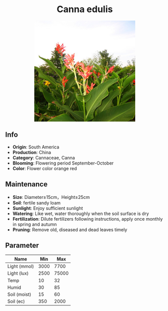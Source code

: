 <h1 align='center'>Canna edulis</h1>
<p align="center">
    <img 
        align='center'
        width='320'
        src="../images/canna edulis.png" 
        alt='Canna edulis' />
</p>

## Info

 - **Origin**: South America
 - **Production**: China
 - **Category**: Cannaceae, Canna
 - **Blooming**: Flowering period September-October
 - **Color**: Flower color orange red

## Maintenance

 - **Size**: Diameter≥15cm，Height≥25cm
 - **Soil**: fertile sandy loam
 - **Sunlight**: Enjoy sufficient sunlight
 - **Watering**: Like wet, water thoroughly when the soil surface is dry
 - **Fertilization**: Dilute fertilizers following instructions, apply once monthly in spring and autumn
 - **Pruning**: Remove old, diseased and dead leaves timely

## Parameter

| Name         | Min  | Max   |
|--------------|------|-------|
| Light (mmol) | 3000 | 7700  |
| Light (lux)  | 2500 | 75000 |
| Temp         | 10    | 32    |
| Humid        | 30   | 85    |
| Soil (moist) | 15   | 60    |
| Soil (ec)    | 350  | 2000  |